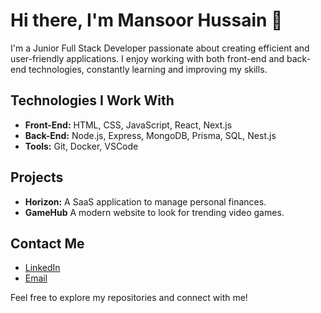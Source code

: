 # Hi there, I'm Mansoor Hussain 👋

I'm a Junior Full Stack Developer passionate about creating efficient and user-friendly applications. I enjoy working with both front-end and back-end technologies, constantly learning and improving my skills.

## Technologies I Work With
- **Front-End:** HTML, CSS, JavaScript, React, Next.js
- **Back-End:** Node.js, Express, MongoDB, Prisma, SQL, Nest.js
- **Tools:** Git, Docker, VSCode
  
## Projects
- **Horizon:** A SaaS application to manage personal finances.
- **GameHub** A modern website to look for trending video games.

## Contact Me
- [LinkedIn](https://www.linkedin.com/in/mansoor-hussain-7b2b4b157/)
- [Email](mailto:qaisrani07@gmail.com)

Feel free to explore my repositories and connect with me!
